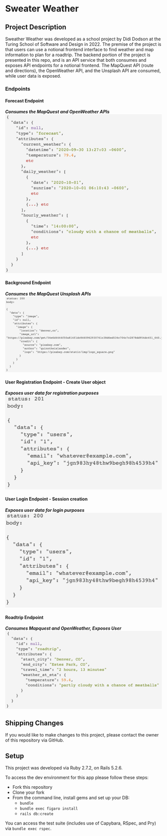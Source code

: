 # Sweater Weather

## Project Description
Sweather Weather was developed as a school project by Didi Dodson at the Turing School of Software and Design in 2022. The premise of the project is that  users can use a notional frontend interface to find weather and map information to plan for a roadtrip. The backend portion of the project is presented in this repo, and is an API service that both consumes and exposes API endpoints for a notional frontend. The MapQuest API (route and directions), the OpenWeather API, and the Unsplash API are consumed, while user data is exposed.

### Endpoints
#### Forecast Endpoint
**_Consumes the MapQuest and OpenWeather APIs_**\
![Example output](/app/mailers/endpoint1.png)

#### Background Endpoint
**_Consumes the MapQuest Unsplash APIs_**\
![Example output](/app/mailers/endpoint2.png)

#### User Registration Endpoint - Create User object
**_Exposes user data for registration purposes_**\
![Example output](/app/mailers/endpoint3.png)

#### User Login Endpoint - Session creation
**_Exposes user data for login purposes_**\
![Example output](/app/mailers/endpoint4.png)

#### Roadtrip Endpoint
**_Consumes Mapquest and OpenWeather, Exposes User_**\
![Example output](/app/mailers/endpoint5.png)

## Shipping Changes
If you would like to make changes to this project, please contact the owner of this repository via GitHub.

## Setup
This project was developed via Ruby 2.7.2, on Rails 5.2.6.

To access the dev environment for this app please follow these steps:
* Fork this repository
* Clone your fork
* From the command line, install gems and set up your DB:
  * `bundle`
  * `bundle exec figaro install`
  * `rails db:create`

You can access the test suite (includes use of Capybara, RSpec, and Pry) via `bundle exec rspec`.
